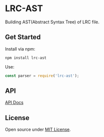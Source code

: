 # LRC-AST

Building AST(Abstract Syntax Tree) of LRC file.

## Get Started

Install via npm:

```
npm install lrc-ast
```

Use:

```javascript
const parser = require('lrc-ast');
```

## API

[API Docs](https://crsjimo.github.io/lrc-ast/index,html)

## License

Open source under [MIT License](LICENSE).